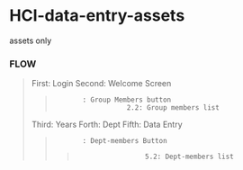 # HCI-data-entry-assets
assets only

### FLOW
>First: Login
>Second: Welcome Screen
 >>            : Group Members button
   >>                       2.2: Group members list
>Third: Years
Forth: Dept
Fifth: Data Entry
 >>            : Dept-members Button
   >>>                      5.2: Dept-members list
